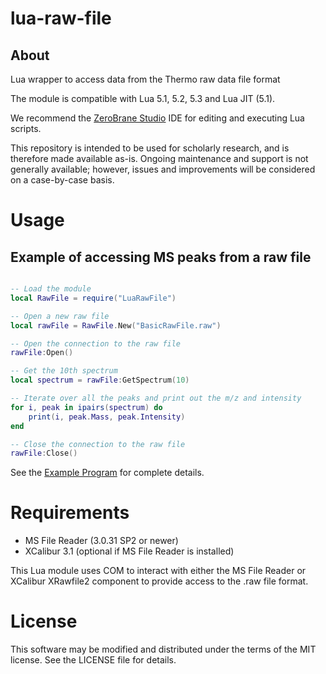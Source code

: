 # lua-raw-file

## About
Lua wrapper to access data from the Thermo raw data file format

The module is compatible with Lua 5.1, 5.2, 5.3 and Lua JIT (5.1).

We recommend the [ZeroBrane Studio](https://github.com/pkulchenko/ZeroBraneStudio/) IDE for editing and executing Lua scripts.

This repository is intended to be used for scholarly research, and is therefore made available as-is.  Ongoing maintenance and support is not generally available; however, issues and improvements will be considered on a case-by-case basis.

# Usage

## Example of accessing MS peaks from a raw file

```lua

-- Load the module
local RawFile = require("LuaRawFile")	

-- Open a new raw file
local rawFile = RawFile.New("BasicRawFile.raw")

-- Open the connection to the raw file
rawFile:Open()

-- Get the 10th spectrum
local spectrum = rawFile:GetSpectrum(10)

-- Iterate over all the peaks and print out the m/z and intensity
for i, peak in ipairs(spectrum) do
	print(i, peak.Mass, peak.Intensity)
end

-- Close the connection to the raw file
rawFile:Close()

```

See the [Example Program](example/RawFileExample.lua) for complete details.


# Requirements

 * MS File Reader (3.0.31 SP2 or newer)
 * XCalibur 3.1 (optional if MS File Reader is installed)
 
 This Lua module uses COM to interact with either the MS File Reader or XCalibur XRawfile2 component to provide access to the .raw file format.
 
# License
 
This software may be modified and distributed under the terms of the MIT license.  See the LICENSE file for details.